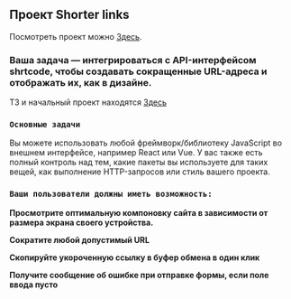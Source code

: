 ## Проект Shorter links

Посмотреть проект можно [Здесь](https://9qr.de/Hpwx3u).

### Ваша задача — интегрироваться с API-интерфейсом shrtcode, чтобы создавать сокращенные URL-адреса и отображать их, как в дизайне.

ТЗ и начальный проект находятся [Здесь](https://www.frontendmentor.io/challenges/url-shortening-api-landing-page-2ce3ob-G)

### `Основные задачи`

Вы можете использовать любой фреймворк/библиотеку JavaScript во внешнем интерфейсе, например React или Vue. У вас также есть полный контроль над тем, какие пакеты вы используете для таких вещей, как выполнение HTTP-запросов или стиль вашего проекта.

### `Ваши пользователи должны иметь возможность:`

**Просмотрите оптимальную компоновку сайта в зависимости от размера экрана своего устройства.**

**Сократите любой допустимый URL**

**Скопируйте укороченную ссылку в буфер обмена в один клик**

**Получите сообщение об ошибке при отправке формы, если поле ввода пусто**
